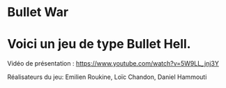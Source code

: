 # Bullet War
# Voici un jeu de type Bullet Hell.

Vidéo de présentation : https://www.youtube.com/watch?v=5W9LL_jnj3Y

Réalisateurs du jeu: Emilien Roukine, Loïc Chandon, Daniel Hammouti
